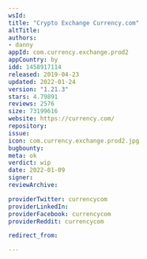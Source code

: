 ```yaml
---
wsId: 
title: "Crypto Exchange Currency.com"
altTitle: 
authors:
- danny
appId: com.currency.exchange.prod2
appCountry: by
idd: 1458917114
released: 2019-04-23
updated: 2022-01-24
version: "1.21.3"
stars: 4.79891
reviews: 2576
size: 73199616
website: https://currency.com/
repository: 
issue: 
icon: com.currency.exchange.prod2.jpg
bugbounty: 
meta: ok
verdict: wip
date: 2022-01-09
signer: 
reviewArchive:

providerTwitter: currencycom
providerLinkedIn: 
providerFacebook: currencycom
providerReddit: currencycom

redirect_from:

---
```


<!--
  According to the Android review, this app was falsely marked as wsId currencycominvesting and needs another close look.
-->
